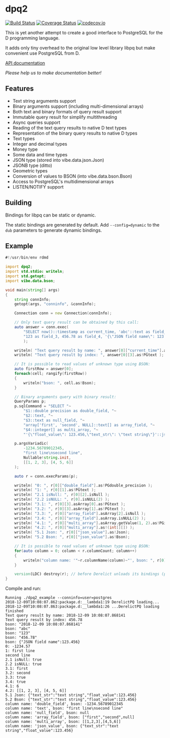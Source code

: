 ﻿dpq2
====
[![Build Status](https://travis-ci.org/denizzzka/dpq2.svg?branch=master)](https://travis-ci.org/denizzzka/dpq2)
[![Coverage Status](https://coveralls.io/repos/denizzzka/dpq2/badge.svg?branch=master)](https://coveralls.io/r/denizzzka/dpq2)
[![codecov.io](https://codecov.io/github/denizzzka/dpq2/coverage.svg?branch=master)](https://codecov.io/github/denizzzka/dpq2)

This is yet another attempt to create a good interface to PostgreSQL for the 
D programming language.

It adds only tiny overhead to the original low level library libpq but
make convenient use PostgreSQL from D.

[API documentation](https://denizzzka.github.io/dpq2/docs)

_Please help us to make documentation better!_

Features
--------

* Text string arguments support
* Binary arguments support (including multi-dimensional arrays)
* Both text and binary formats of query result support
* Immutable query result for simplify multithreading
* Async queries support
* Reading of the text query results to native D text types
* Representation of the binary query results to native D types
 * Text types
 * Integer and decimal types
 * Money type
 * Some data and time types
 * JSON type (stored into vibe.data.json.Json)
 * JSONB type (ditto)
 * Geometric types
* Conversion of values to BSON (into vibe.data.bson.Bson)
* Access to PostgreSQL's multidimensional arrays
* LISTEN/NOTIFY support

Building
--------

Bindings for libpq can be static or dynamic.

The static bindings are generated by default. Add `--config=dynamic`
to the `dub` parameters to generate dynamic bindings.

Example
-------
```D
#!/usr/bin/env rdmd

import dpq2;
import std.stdio: writeln;
import std.getopt;
import vibe.data.bson;

void main(string[] args)
{
    string connInfo;
    getopt(args, "conninfo", &connInfo);

    Connection conn = new Connection(connInfo);

    // Only text query result can be obtained by this call:
    auto answer = conn.exec(
        "SELECT now()::timestamp as current_time, 'abc'::text as field_name, "~
        "123 as field_3, 456.78 as field_4, '{\"JSON field name\": 123.456}'::json"
        );

    writeln( "Text query result by name: ", answer[0]["current_time"].as!PGtext );
    writeln( "Text query result by index: ", answer[0][3].as!PGtext );

    // It is possible to read values of unknown type using BSON:
    auto firstRow = answer[0];
    foreach(cell; rangify(firstRow))
    {
        writeln("bson: ", cell.as!Bson);
    }

    // Binary arguments query with binary result:
    QueryParams p;
    p.sqlCommand = "SELECT "~
        "$1::double precision as double_field, "~
        "$2::text, "~
        "$3::text as null_field, "~
        "array['first', 'second', NULL]::text[] as array_field, "~
        "$4::integer[] as multi_array, "~
        "'{\"float_value\": 123.456,\"text_str\": \"text string\"}'::json as json_value";

    p.argsVariadic(
        -1234.56789012345,
        "first line\nsecond line",
        Nullable!string.init,
        [[1, 2, 3], [4, 5, 6]]
    );

    auto r = conn.execParams(p);

    writeln( "0: ", r[0]["double_field"].as!PGdouble_precision );
    writeln( "1: ", r[0][1].as!PGtext );
    writeln( "2.1 isNull: ", r[0][2].isNull );
    writeln( "2.2 isNULL: ", r[0].isNULL(2) );
    writeln( "3.1: ", r[0][3].asArray[0].as!PGtext );
    writeln( "3.2: ", r[0][3].asArray[1].as!PGtext );
    writeln( "3.3: ", r[0]["array_field"].asArray[2].isNull );
    writeln( "3.4: ", r[0]["array_field"].asArray.isNULL(2) );
    writeln( "4.1: ", r[0]["multi_array"].asArray.getValue(1, 2).as!PGinteger );
    writeln( "4.2: ", r[0]["multi_array"].as!(int[][]) );
    writeln( "5.1 Json: ", r[0]["json_value"].as!Json);
    writeln( "5.2 Bson: ", r[0]["json_value"].as!Bson);

    // It is possible to read values of unknown type using BSON:
    for(auto column = 0; column < r.columnCount; column++)
    {
        writeln("column name: '"~r.columnName(column)~"', bson: ", r[0][column].as!Bson);
    }

    version(LDC) destroy(r); // before Derelict unloads its bindings (prevents SIGSEGV)
}
```

Compile and run:
```
Running ./dpq2_example --conninfo=user=postgres
2018-12-09T10:08:07.862:package.d:__lambda1:19 DerelictPQ loading...
2018-12-09T10:08:07.863:package.d:__lambda1:26 ...DerelictPQ loading finished
Text query result by name: 2018-12-09 10:08:07.868141
Text query result by index: 456.78
bson: "2018-12-09 10:08:07.868141"
bson: "abc"
bson: "123"
bson: "456.78"
bson: {"JSON field name":123.456}
0: -1234.57
1: first line
second line
2.1 isNull: true
2.2 isNULL: true
3.1: first
3.2: second
3.3: true
3.4: true
4.1: 6
4.2: [[1, 2, 3], [4, 5, 6]]
5.1 Json: {"text_str":"text string","float_value":123.456}
5.2 Bson: {"text_str":"text string","float_value":123.456}
column name: 'double_field', bson: -1234.56789012345
column name: 'text', bson: "first line\nsecond line"
column name: 'null_field', bson: null
column name: 'array_field', bson: ["first","second",null]
column name: 'multi_array', bson: [[1,2,3],[4,5,6]]
column name: 'json_value', bson: {"text_str":"text string","float_value":123.456}
```
